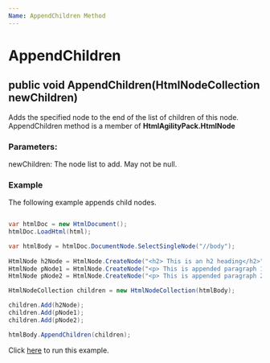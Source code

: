 ```yaml
---
Name: AppendChildren Method
---
```


# AppendChildren

## public void AppendChildren(HtmlNodeCollection newChildren)

Adds the specified node to the end of the list of children of this node. AppendChildren method is a member of **HtmlAgilityPack.HtmlNode**

### Parameters:

newChildren: The node list to add. May not be null.

### Example

The following example appends child nodes. 

```csharp

var htmlDoc = new HtmlDocument();
htmlDoc.LoadHtml(html);

var htmlBody = htmlDoc.DocumentNode.SelectSingleNode("//body");
		
HtmlNode h2Node = HtmlNode.CreateNode("<h2> This is an h2 heading</h2>");
HtmlNode pNode1 = HtmlNode.CreateNode("<p> This is appended paragraph 1</p>");
HtmlNode pNode2 = HtmlNode.CreateNode("<p> This is appended paragraph 2</p>");

HtmlNodeCollection children = new HtmlNodeCollection(htmlBody);

children.Add(h2Node);
children.Add(pNode1);
children.Add(pNode2);

htmlBody.AppendChildren(children);

```

Click [here](https://dotnetfiddle.net/zSLsQB) to run this example.
